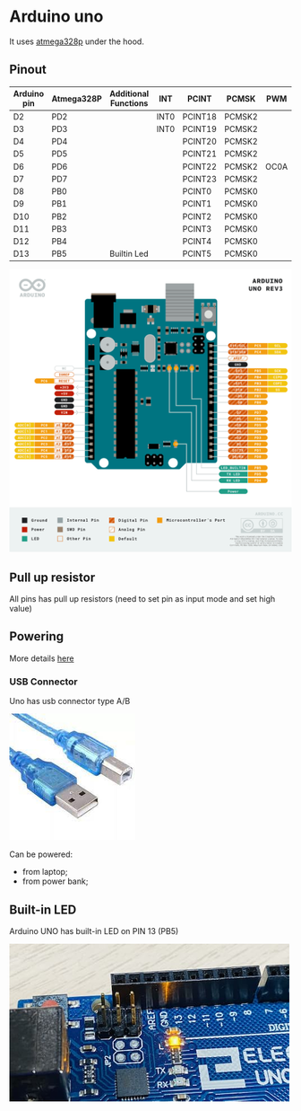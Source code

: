 # Arduino uno

It uses [atmega328p](./atmega-328p.md) under the hood.

## Pinout
| Arduino pin | Atmega328P | Additional Functions | INT | PCINT | PCMSK | PWM |
| --- | --- | --- | --- | --- | -- | -- |
| D2 | PD2 | | INT0 | PCINT18 | PCMSK2 | |
| D3 | PD3 | | INT0 | PCINT19 | PCMSK2 | |
| D4 | PD4 | | | PCINT20 | PCMSK2 | |
| D5 | PD5 | | | PCINT21 | PCMSK2 | |
| D6 | PD6 | | | PCINT22 | PCMSK2 | OC0A |
| D7 | PD7 | | | PCINT23 | PCMSK2 | |
| D8 | PB0 | | | PCINT0 | PCMSK0 | |
| D9 | PB1 | | | PCINT1 | PCMSK0 | |
| D10 | PB2 | | | PCINT2 | PCMSK0 | |
| D11 | PB3 | | | PCINT3 | PCMSK0 | |
| D12 | PB4 | | | PCINT4 | PCMSK0 | |
| D13 | PB5 | Builtin Led | | PCINT5 | PCMSK0 | |

![Pinout uno](./assets/pinout-uno.png)

## Pull up resistor

All pins has pull up resistors (need to set pin as input mode and set high value)

## Powering

More details [here](https://docs.arduino.cc/learn/electronics/power-pins)

### USB Connector

Uno has usb connector type A/B

![USB A/B](./assets/usb-ab.jpeg)

Can be powered:
- from laptop;
- from power bank;

## Built-in LED

Arduino UNO has built-in LED on PIN 13 (PB5)

![Built-in LED](../assets/built-in-led.jpg)